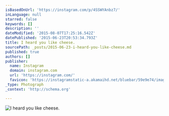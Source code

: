 ```yaml
---
isBasedOnUrl: 'https://instagram.com/p/4SSWYAnbz7/'
inLanguage: null
starred: false
keywords: []
description: ''
dateModified: '2015-08-07T17:25:16.542Z'
datePublished: '2015-06-23T20:53:34.793Z'
title: I heard you like cheese.
sourcePath: _posts/2015-06-23-i-heard-you-like-cheese.md
published: true
authors: []
publisher:
  name: Instagram
  domain: instagram.com
  url: 'https://instagram.com/'
  favicon: 'https://instagramstatic-a.akamaihd.net/bluebar/59e9e74/images/ico/favicon.ico'
_type: Photograph
_context: 'http://schema.org'

---
```

![I heard you like cheese&period;](https://igcdn-photos-d-a.akamaihd.net/hphotos-ak-xaf1/t51.2885-15/11357830_492011870959379_1385507156_n.jpg)